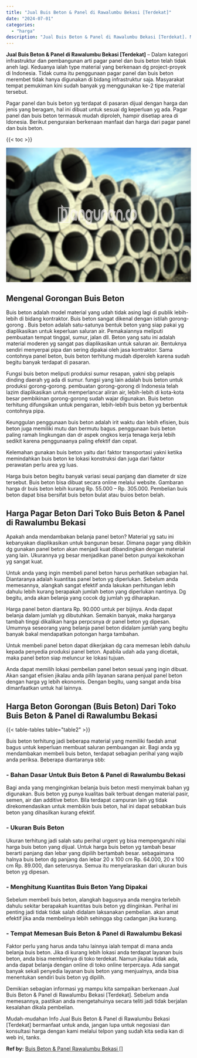 ```yaml
---
title: "Jual Buis Beton & Panel di Rawalumbu Bekasi [Terdekat]"
date: "2024-07-01"
categories: 
  - "harga"
description: "Jual Buis Beton & Panel di Rawalumbu Bekasi [Terdekat]. Mudah-mudahan Info Jual Buis Beton & Panel di Rawalumbu Bekasi [Terdekat] bermanfaat untuk anda, ja..."
---
```


**Jual Buis Beton & Panel di Rawalumbu Bekasi \[Terdekat\]** – Dalam kategori infrastruktur dan pembangunan arti pagar panel dan buis beton telah tidak aneh lagi. Keduanya ialah type material yang berkenaan dg project-proyek di Indonesia. Tidak cuma itu penggunaan pagar panel dan buis beton merembet tidak hanya digunakan di bidang infrastruktur saja. Masyarakat tempat pemukiman kini sudah banyak yg menggunakan ke-2 tipe material tersebut.

Pagar panel dan buis beton yg terdapat di pasaran dijual dengan harga dan jenis yang beragam, hal ini dibuat untuk sesuai dg keperluan yg ada. Pagar panel dan buis beton termasuk mudah diproleh, hampir disetiap area di Idonesia. Berikut penguraian berkenaan manfaat dan harga dari pagar panel dan buis beton.

{{< toc >}}

![Jual Buis Beton & Panel di Rawalumbu Bekasi [Terdekat]](/images/jual-panel-buis-beton-murah-61.png)

## Mengenal Gorongan Buis Beton

Buis beton adalah model material yang udah tidak asing lagi di publik lebih-lebih di bidang kontraktor. Buis beton sangat dikenal dengan istilah gorong-gorong . Buis beton adalah satu-satunya bentuk beton yang siap pakai yg diaplikasikan untuk keperluan saluran air. Pemakaiannya meliputi pembuatan tempat tinggal, sumur, jalan dll. Beton yang satu ini adalah material moderen yg sangat pas diaplikasikan untuk saluran air. Bentuknya sendiri menyerpai pipa dan sering dipakai oleh jasa kontraktor. Sama contohnya panel beton, buis beton terhitung mudah diperoleh karena sudah begitu banyak terdapat di pasaran.

Fungsi buis beton meliputi produksi sumur resapan, yakni sbg pelapis dinding daerah yg ada di sumur. fungsi yang lain adalah buis beton untuk produksi gorong-gorong. pembuatan gorong-gorong di Indonesia telah lazim diaplikasikan untuk memperlancar aliran air, lebih-lebih di kota-kota besar pembikinan gorong-gorong sudah wajar digunakan. Buis beton terhitung difungsikan untuk pengairan, lebih-lebih buis beton yg berbentuk contohnya pipa.

Keunggulan penggunaan buis beton adalah irit waktu dan lebih efisien, buis beton juga memiliki mutu dan bermutu bagus. penggunaan buis beton paling ramah lingkungan dan dr aspek ongkos kerja tenaga kerja lebih sedikit karena penggunaanya paling efektif dan cepat.

Kelemahan gunakan buis beton yaitu dari faktor transportasi yakni ketika memindahkan buis beton ke lokasi konstruksi dan juga dari faktor perawatan perlu area yg luas.

Harga buis beton begitu banyak variasi seuai panjang dan diameter dr size tersebut. Buis beton bisa dibuat secara online melalui website. Gambaran harga dr buis beton lebih kurang Rp. 55.000 – Rp. 305.000. Pembelian buis beton dapat bisa bersifat buis beton bulat atau buios beton belah.

## Harga Pagar Beton Dari Toko Buis Beton & Panel di Rawalumbu Bekasi

Apakah anda mendambakan belanja panel beton? Material yg satu ini kebanyakan diaplikasikan untuk bangunan besar. Dimana pagar yang dibikin dg gunakan panel beton akan menjadi kuat dibandingkan dengan material yang lain. Ukurannya yg besar menjadikan panel beton punyai kekokohan yg sangat kuat.

Untuk anda yang ingin membeli panel beton harus perhatikan sebagian hal. Diantaranya adalah kuantitas panel beton yg diperlukan. Sebelum anda memesannya, alangkah sangat efektif anda lakukan perhitungan lebih dahulu lebih kurang berapakah jumlah beton yang diperlukan nantinya. Dg begitu, anda akan belanja yang cocok dg jumlah yg diharapkan.

Harga panel beton diantara Rp. 90.000 untuk per bijinya. Anda dapat belanja dalam jumlah yg dibutuhkan. Semakin banyak, maka harganya tambah tinggi dikalikan harga perpcsnya dr panel beton yg dipesan. Umumnya seseorang yang belanja panel beton didalam jumlah yang begitu banyak bakal mendapatkan potongan harga tambahan.

Untuk membeli panel beton dapat dikerjakan dg cara memesan lebih dahulu kepada penyedia produksi panel beton. Apabila udah ada yang dicetak, maka panel beton siap meluncur ke lokasi tujuan.

Anda dapat memilih lokasi pembelian panel beton sesuai yang ingin dibuat. Akan sangat efisien jikalau anda pilih layanan sarana penjual panel beton dengan harga yg lebih ekonomis. Dengan begitu, uang sangat anda bisa dimanfaatkan untuk hal lainnya.

## Harga Beton Gorongan (Buis Beton) Dari Toko Buis Beton & Panel di Rawalumbu Bekasi

{{< table-tables table="table2" >}}

Buis beton terhitung jadi beberapa material yang memiliki faedah amat bagus untuk keperluan membuat saluran pembuangan air. Bagi anda yg mendambakan membeli buis beton, terdapat sebagian perihal yang wajib anda periksa. Beberapa diantaranya sbb:

### \- Bahan Dasar Untuk Buis Beton & Panel di Rawalumbu Bekasi

Bagi anda yang menginginkan belanja buis beton mesti menyimak bahan yg digunakan. Buis beton yg punya kualitas baik terbuat dengan material pasir, semen, air dan additive beton. Bila terdapat campuran lain yg tidak direkomendasikan untuk membikin buis beton, hal ini dapat sebabkan buis beton yang dihasilkan kurang efektif.

### \- Ukuran Buis Beton

Ukuran terhitung jadi salah satu perihal urgent yg bisa mempengaruhi nilai harga buis beton yang dijual. Untuk harga buis beton yg tambah besar berarti panjang dan lebar yang dipilih bertambah besar. sebagaimana halnya buis beton dg panjang dan lebar 20 x 100 cm Rp. 64.000, 20 x 100 cm Rp. 89.000, dan seterusnya. Semua itu menyelaraskan dari ukuran buis beton yg dipesan.

### \- Menghitung Kuantitas Buis Beton Yang Dipakai

Sebelum membeli buis beton, alangkah bagusnya anda mengira terlebih dahulu sekitar berapakah kuantitas buis beton yg diinginkan. Perihal ini penting jadi tidak tidak salah didalam laksanakan pembelian. akan amat efektif jika anda membelinya lebih sehingga sbg cadangan jika kurang.

### \- Tempat Memesan Buis Beton & Panel di Rawalumbu Bekasi

Faktor perlu yang harus anda tahu lainnya ialah tempat di mana anda belanja buis beton. Jika di kurang lebih lokasi anda terdapat layanan buis beton, anda bisa membelinya di toko terdekat. Namun jikalau tidak ada, anda dapat belanja dengan online di toko online terpercaya. Ada sangat banyak sekali penyedia layanan buis beton yang menjualnya, anda bisa menentukan sendiri buis beton yg dipilih.

Demikian sebagian informasi yg mampu kita sampaikan berkenaan Jual Buis Beton & Panel di Rawalumbu Bekasi \[Terdekat\]. Sebelum anda memesannya, pastikan anda mengetahuinya secara teliti jadi tidak berjalan kesalahan dikala pembelian.

Mudah-mudahan Info Jual Buis Beton & Panel di Rawalumbu Bekasi \[Terdekat\] bermanfaat untuk anda, jangan lupa untuk negosiasi dan konsultasi harga dengan kami melalui telpon yang sudah kita sedia kan di web ini, tanks.

**Ref by:** [Buis Beton & Panel Rawalumbu Bekasi []](https://id.wikipedia.org/wiki/Buis)
